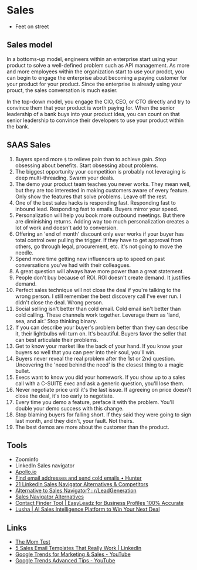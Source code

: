 # Sales

- Feet on street

## Sales model

In a bottoms-up model, engineers within an enterprise start using your product to solve a well-defined problem such as API management. As more and more employees within the organization start to use your prodct, you can begin to engage the enterprise about becoming a paying customer for your product for your product. Since the enterprise is already using your prouct, the sales conversation is much easier.

In the top-down model, you engage the CIO, CEO, or CTO directly and try to convince them that your product is worth paying for. When the senior leadership of a bank buys into your product idea, you can count on that senior leadership to convince their developers to use your product within the bank.

## SAAS Sales

1. Buyers spend more `$` to relieve pain than to achieve gain. Stop obsessing about benefits. Start obsessing about problems.
2. The biggest opportunity your competition is probably not leveraging is deep multi-threading. Swarm your deals.
3. The demo your product team teaches you never works. They mean well, but they are too interested in making customers aware of every feature. Only show the features that solve problems. Leave off the rest.
4. One of the best sales hacks is responding fast. Responding fast to inbound lead. Responding fast to emails. Buyers mirror your speed.
5. Personalization will help you book more outbound meetings. But there are diminishing returns. Adding way too much personalization creates a lot of work and doesn't add to conversion.
6. Offering an 'end of month' discount only ever works if your buyer has total control over pulling the trigger. If they have to get approval from others, go through legal, procurement, etc. it's not going to move the needle.
7. Spend more time getting new influencers up to speed on past conversations you've had with their colleagues.
8. A great question will always have more power than a great statement.
9. People don't buy because of ROI. ROI doesn't create demand. It justifies demand.
10. Perfect sales technique will not close the deal if you're talking to the wrong person. I still remember the best discovery call I've ever run. I didn't close the deal. Wrong person.
11. Social selling isn't better than cold email. Cold email isn't better than cold calling. These channels work together. Leverage them as 'land, sea, and air.' Stop thinking binary.
12. If you can describe your buyer's problem better than they can describe it, their lightbulbs will turn on. It's beautiful. Buyers favor the seller that can best articulate their problems.
13. Get to know your market like the back of your hand. If you know your buyers so well that you can peer into their soul, you'll win.
14. Buyers never reveal the real problem after the 1st or 2nd question. Uncovering the 'need behind the need' is the closest thing to a magic bullet.
15. Execs want to know you did your homework. If you show up to a sales call with a C-SUITE exec and ask a generic question, you'll lose them.
16. Never negotiate price until it's the last issue. If agreeing on price doesn't close the deal, it's too early to negotiate.
17. Every time you demo a feature, preface it with the problem. You'll double your demo success with this change.
18. Stop blaming buyers for falling short. If they said they were going to sign last month, and they didn't, your fault. Not theirs.
19. The best demos are more about the customer than the product.

## Tools

- Zoominfo
- LinkedIn Sales navigator
- [Apollo.io](http://apollo.io/)
- [Find email addresses and send cold emails • Hunter](https://hunter.io/)
- [21 LinkedIn Sales Navigator Alternatives & Competitors](https://www.kaspr.io/blog/linkedin-sales-navigator-alternatives)
- [Alternative to Sales Navigator? : r/LeadGeneration](https://www.reddit.com/r/LeadGeneration/comments/1fg3vd5/alternative_to_sales_navigator/)
- [Sales Navigator Alternatives](https://www.gartner.com/reviews/market/revenue-data-solutions/vendor/linkedin/product/sales-navigator/alternatives)
- [Contact Finder Tool \| EasyLeadz for Business Profiles 100% Accurate](https://www.easyleadz.com/)
- [Lusha \| AI Sales Intelligence Platform to Win Your Next Deal](https://www.lusha.com/)

## Links

- [The Mom Test](book-summaries/the-mom-test.md)
- [5 Sales Email Templates That Really Work | LinkedIn](https://business.linkedin.com/sales-solutions/resources/five-sales-email-templates)
- [Google Trends for Marketing & Sales - YouTube](https://www.youtube.com/watch?v=HzHd2vusBRg)
- [Google Trends Advanced Tips - YouTube](https://www.youtube.com/watch?v=Kkd2PkbCdSc)
